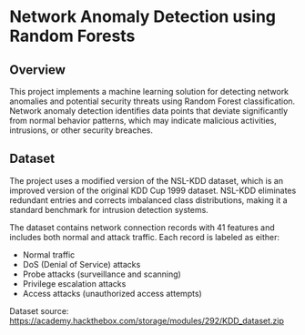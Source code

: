 # Network Anomaly Detection using Random Forests

## Overview

This project implements a machine learning solution for detecting network anomalies and potential security threats using Random Forest classification. Network anomaly detection identifies data points that deviate significantly from normal behavior patterns, which may indicate malicious activities, intrusions, or other security breaches.

## Dataset

The project uses a modified version of the NSL-KDD dataset, which is an improved version of the original KDD Cup 1999 dataset. NSL-KDD eliminates redundant entries and corrects imbalanced class distributions, making it a standard benchmark for intrusion detection systems.

The dataset contains network connection records with 41 features and includes both normal and attack traffic. Each record is labeled as either:
- Normal traffic
- DoS (Denial of Service) attacks
- Probe attacks (surveillance and scanning)
- Privilege escalation attacks
- Access attacks (unauthorized access attempts)

Dataset source: https://academy.hackthebox.com/storage/modules/292/KDD_dataset.zip
